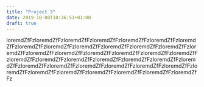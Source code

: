 ```yaml
---
title: "Project 3"
date: 2019-10-08T10:36:51+01:00
draft: true
---
```


loremdZfFzloremdZfFzloremdZfFzloremdZfFzloremdZfFzloremdZfFzloremdZfFzloremdZfFzloremdZfFzloremdZfFzloremdZfFzloremdZfFzloremdZfFzloremdZfFzloremdZfFzloremdZfFzloremdZfFzloremdZfFzloremdZfFzloremdZfFzloremdZfFzloremdZfFzloremdZfFzloremdZfFzloremdZfFzloremdZfFzloremdZfFzloremdZfFzloremdZfFzloremdZfFzloremdZfFzloremdZfFzloremdZfFzloremdZfFzloremdZfFzloremdZfFzloremdZfFzloremdZfFzloremdZfFzloremdZfFz
